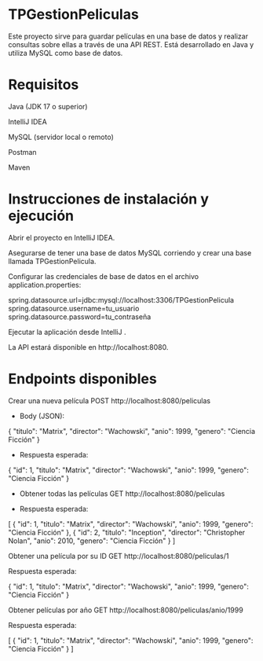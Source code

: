# TPGestionPeliculas

Este proyecto sirve para guardar películas en una base de datos y realizar consultas sobre ellas a través de una API REST. Está desarrollado en Java y utiliza MySQL como base de datos.

# Requisitos

Java (JDK 17 o superior)

IntelliJ IDEA 

MySQL (servidor local o remoto)

Postman 

Maven 

# Instrucciones de instalación y ejecución

Abrir el proyecto en IntelliJ IDEA.

Asegurarse de tener una base de datos MySQL corriendo y crear una base llamada TPGestionPelicula.

Configurar las credenciales de base de datos en el archivo application.properties:

spring.datasource.url=jdbc:mysql://localhost:3306/TPGestionPelicula
spring.datasource.username=tu_usuario
spring.datasource.password=tu_contraseña

Ejecutar la aplicación desde IntelliJ .

La API estará disponible en http://localhost:8080.

# Endpoints disponibles

Crear una nueva película
POST http://localhost:8080/peliculas

- Body (JSON):

{
"titulo": "Matrix",
"director": "Wachowski",
"anio": 1999,
"genero": "Ciencia Ficción"
}

- Respuesta esperada:

{
"id": 1,
"titulo": "Matrix",
"director": "Wachowski",
"anio": 1999,
"genero": "Ciencia Ficción"
}

- Obtener todas las películas
GET http://localhost:8080/peliculas

- Respuesta esperada:

[
{
"id": 1,
"titulo": "Matrix",
"director": "Wachowski",
"anio": 1999,
"genero": "Ciencia Ficción"
},
{
"id": 2,
"titulo": "Inception",
"director": "Christopher Nolan",
"anio": 2010,
"genero": "Ciencia Ficción"
}
]

Obtener una película por su ID
GET http://localhost:8080/peliculas/1

Respuesta esperada:

{
"id": 1,
"titulo": "Matrix",
"director": "Wachowski",
"anio": 1999,
"genero": "Ciencia Ficción"
}

Obtener películas por año
GET http://localhost:8080/peliculas/anio/1999

Respuesta esperada:

[
{
"id": 1,
"titulo": "Matrix",
"director": "Wachowski",
"anio": 1999,
"genero": "Ciencia Ficción"
}
]
